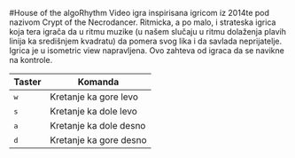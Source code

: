 #House of the algoRhythm
Video igra inspirisana igricom iz 2014te pod nazivom Crypt of the Necrodancer.
Ritmicka, a po malo, i strateska igrica koja tera igrača da u ritmu muzike (u našem slučaju u ritmu
dolaženja plavih linija ka središnjem kvadratu) da pomera svog lika i da savlada neprijatelje.
Igrica je u isometric view napravljena. Ovo zahteva od igraca da se navikne na kontrole.

|  Taster|Komanda  |
|--------|---------|
| <kbd>w</kbd>  |Kretanje ka gore levo|
| <kbd>s</kbd>  |Kretanje ka dole levo|
| <kbd>a</kbd>  |Kretanje ka dole desno|
| <kbd>d</kbd>  |Kretanje ka gore desno|
